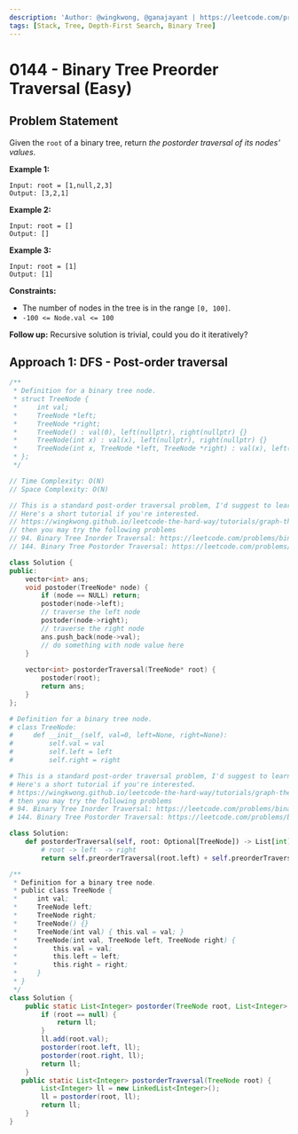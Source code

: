 ```yaml
---
description: 'Author: @wingkwong, @ganajayant | https://leetcode.com/problems/binary-tree-postorder-traversal/'
tags: [Stack, Tree, Depth-First Search, Binary Tree]
---
```


# 0144 - Binary Tree Preorder Traversal (Easy)

## Problem Statement

Given the `root` of a binary tree, return *the postorder traversal of its nodes' values*.

**Example 1:**

```
Input: root = [1,null,2,3]
Output: [3,2,1]
```

**Example 2:**

```
Input: root = []
Output: []
```

**Example 3:**

```
Input: root = [1]
Output: [1]
```

**Constraints:**

- The number of nodes in the tree is in the range `[0, 100]`.
- `-100 <= Node.val <= 100`

**Follow up:** Recursive solution is trivial, could you do it iteratively?

## Approach 1: DFS - Post-order traversal

<Tabs>
<TabItem value="cpp" label="C++">
<SolutionAuthor name="@wingkwong"/>

```cpp
/**
 * Definition for a binary tree node.
 * struct TreeNode {
 *     int val;
 *     TreeNode *left;
 *     TreeNode *right;
 *     TreeNode() : val(0), left(nullptr), right(nullptr) {}
 *     TreeNode(int x) : val(x), left(nullptr), right(nullptr) {}
 *     TreeNode(int x, TreeNode *left, TreeNode *right) : val(x), left(left), right(right) {}
 * };
 */

// Time Complexity: O(N)
// Space Complexity: O(N)

// This is a standard post-order traversal problem, I'd suggest to learn in-order and pre-order as well.
// Here's a short tutorial if you're interested.
// https://wingkwong.github.io/leetcode-the-hard-way/tutorials/graph-theory/binary-tree
// then you may try the following problems 
// 94. Binary Tree Inorder Traversal: https://leetcode.com/problems/binary-tree-inorder-traversal/
// 144. Binary Tree Postorder Traversal: https://leetcode.com/problems/binary-tree-preorder-traversal/

class Solution {
public:
    vector<int> ans;
    void postoder(TreeNode* node) {
        if (node == NULL) return;
        postoder(node->left);
        // traverse the left node
        postoder(node->right);
        // traverse the right node
        ans.push_back(node->val);
        // do something with node value here
    }
    
    vector<int> postorderTraversal(TreeNode* root) {
        postoder(root);
        return ans;
    }
};
```
</TabItem>
<TabItem value="py" label="Python">
<SolutionAuthor name="@wingkwong"/>

```py
# Definition for a binary tree node.
# class TreeNode:
#     def __init__(self, val=0, left=None, right=None):
#         self.val = val
#         self.left = left
#         self.right = right

# This is a standard post-order traversal problem, I'd suggest to learn in-order and pre-order as well.
# Here's a short tutorial if you're interested.
# https://wingkwong.github.io/leetcode-the-hard-way/tutorials/graph-theory/binary-tree
# then you may try the following problems 
# 94. Binary Tree Inorder Traversal: https://leetcode.com/problems/binary-tree-inorder-traversal/
# 144. Binary Tree Postorder Traversal: https://leetcode.com/problems/binary-tree-preorder-traversal/

class Solution:
    def postorderTraversal(self, root: Optional[TreeNode]) -> List[int]:
		# root -> left  -> right
        return self.preorderTraversal(root.left) + self.preorderTraversal(root.right) + [root.val] if root else []
```
</TabItem>
<TabItem value="java" label="Java">
<SolutionAuthor name="@ganajayant"/>

```java
/**
 * Definition for a binary tree node.
 * public class TreeNode {
 *     int val;
 *     TreeNode left;
 *     TreeNode right;
 *     TreeNode() {}
 *     TreeNode(int val) { this.val = val; }
 *     TreeNode(int val, TreeNode left, TreeNode right) {
 *         this.val = val;
 *         this.left = left;
 *         this.right = right;
 *     }
 * }
 */
class Solution {
    public static List<Integer> postorder(TreeNode root, List<Integer> ll) {
        if (root == null) {
            return ll;
        }
        ll.add(root.val);
        postorder(root.left, ll);
        postorder(root.right, ll);
        return ll;
    }
   public static List<Integer> postorderTraversal(TreeNode root) {
        List<Integer> ll = new LinkedList<Integer>();
        ll = postorder(root, ll);
        return ll;
    }
}
```
</TabItem>
</Tabs>